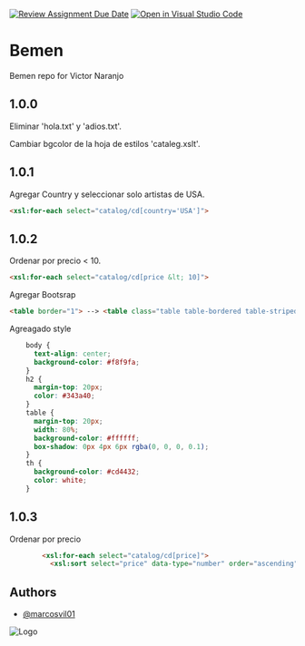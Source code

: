[![Review Assignment Due Date](https://classroom.github.com/assets/deadline-readme-button-22041afd0340ce965d47ae6ef1cefeee28c7c493a6346c4f15d667ab976d596c.svg)](https://classroom.github.com/a/kp0ZOOJS)
[![Open in Visual Studio Code](https://classroom.github.com/assets/open-in-vscode-2e0aaae1b6195c2367325f4f02e2d04e9abb55f0b24a779b69b11b9e10269abc.svg)](https://classroom.github.com/online_ide?assignment_repo_id=16768126&assignment_repo_type=AssignmentRepo)
# Bemen

Bemen repo for Victor Naranjo

## 1.0.0 
Eliminar 'hola.txt' y 'adios.txt'.

Cambiar bgcolor de la hoja de estilos 'cataleg.xslt'.


## 1.0.1
Agregar Country y seleccionar solo artistas de USA.

```html
<xsl:for-each select="catalog/cd[country='USA']">
```

## 1.0.2 

Ordenar por precio < 10.
```html
<xsl:for-each select="catalog/cd[price &lt; 10]">
```
Agregar Bootsrap
```html
<table border="1"> --> <table class="table table-bordered table-striped">
```
Agreagado style
```css
    body {
      text-align: center;
      background-color: #f8f9fa;
    }
    h2 {
      margin-top: 20px;
      color: #343a40;
    }
    table {
      margin-top: 20px;
      width: 80%;
      background-color: #ffffff;
      box-shadow: 0px 4px 6px rgba(0, 0, 0, 0.1);
    }
    th {
      background-color: #cd4432;
      color: white;
    }
```

## 1.0.3

Ordenar por precio

```html
        <xsl:for-each select="catalog/cd[price]">
          <xsl:sort select="price" data-type="number" order="ascending"/>
```

## Authors

- [@marcosvil01](https://www.github.com/marcosvil01)


![Logo](https://bemen3.com/wp-content/uploads/2019/12/bemen-3-secundari.png)

